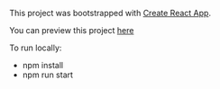 This project was bootstrapped with [Create React App](https://github.com/facebookincubator/create-react-app).

You can preview this project [here](https://haikyuu.github.io/typeform-clone/#/)

To run locally:

- npm install
- npm run start
